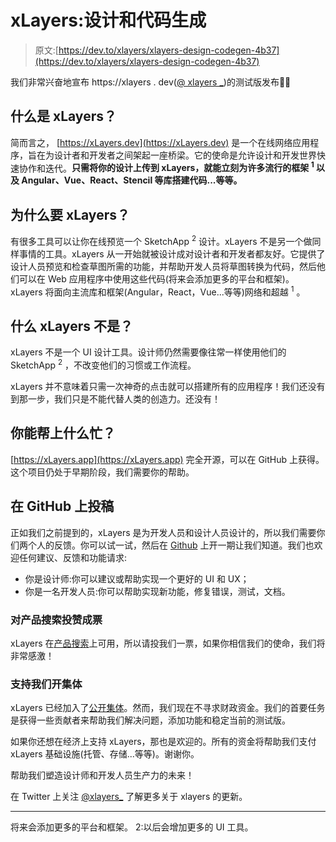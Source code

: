 # xLayers:设计和代码生成

> 原文:[https://dev.to/xlayers/xlayers-design-codegen-4b37](https://dev.to/xlayers/xlayers-design-codegen-4b37)

我们非常兴奋地宣布 https://xlayers . dev([@ xlayers _](https://twitter.com/xlayers_))的测试版发布🎊🎉

## [](#what-is-xlayers)什么是 xLayers？

简而言之， [https://xLayers.dev](https://xLayers.dev) 是一个在线网络应用程序，旨在为设计者和开发者之间架起一座桥梁。它的使命是允许设计和开发世界快速协作和迭代。**只需将你的设计上传到 xLayers，就能立刻为许多流行的框架 <sup>1</sup> 以及 Angular、Vue、React、Stencil 等库搭建代码...等等。**

## [](#why-xlayers)为什么要 xLayers？

有很多工具可以让你在线预览一个 SketchApp <sup>2</sup> 设计。xLayers 不是另一个做同样事情的工具。xLayers 从一开始就被设计成对设计者和开发者都友好。它提供了设计人员预览和检查草图所需的功能，并帮助开发人员将草图转换为代码，然后他们可以在 Web 应用程序中使用这些代码(将来会添加更多的平台和框架)。xLayers 将面向主流库和框架(Angular，React，Vue...等等)网络和超越 <sup>1</sup> 。

## [](#what-xlayers-is-not)什么 xLayers 不是？

xLayers 不是一个 UI 设计工具。设计师仍然需要像往常一样使用他们的 SketchApp <sup>2</sup> ，不改变他们的习惯或工作流程。

xLayers 并不意味着只需一次神奇的点击就可以搭建所有的应用程序！我们还没有到那一步，我们只是不能代替人类的创造力。还没有！

## [](#how-can-you-help)你能帮上什么忙？

[https://xLayers.app](https://xLayers.app) 完全开源，可以在 GitHub 上获得。这个项目仍处于早期阶段，我们需要你的帮助。

## [](#contribute-on-github)在 GitHub 上投稿

正如我们之前提到的，xLayers 是为开发人员和设计人员设计的，所以我们需要你们两个人的反馈。你可以试一试，然后在 [Github](https://github.com/xlayers/xlayers/issues) 上开一期让我们知道。我们也欢迎任何建议、反馈和功能请求:

*   你是设计师:你可以建议或帮助实现一个更好的 UI 和 UX；
*   你是一名开发人员:你可以帮助实现新功能，修复错误，测试，文档。

### [](#upvote-on-product-hunt)对产品搜索投赞成票

xLayers 在[产品搜索](https://www.producthunt.com/posts/cross-layers)上可用，所以请投我们一票，如果你相信我们的使命，我们将非常感激！

### [](#support-us-on-open-collective)支持我们开集体

xLayers 已经加入了[公开集体](https://opencollective.com/xlayers)。然而，我们现在不寻求财政资金。我们的首要任务是获得一些贡献者来帮助我们解决问题，添加功能和稳定当前的测试版。

如果你还想在经济上支持 xLayers，那也是欢迎的。所有的资金将帮助我们支付 xLayers 基础设施(托管、存储...等等)。谢谢你。

帮助我们塑造设计师和开发人员生产力的未来！

在 Twitter 上关注 [@xlayers_](https://twitter.com/xlayers_) 了解更多关于 xlayers 的更新。

* * *

将来会添加更多的平台和框架。
2:以后会增加更多的 UI 工具。